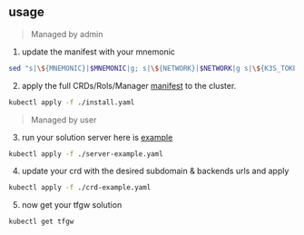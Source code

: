 ## usage 

> Managed by admin

1. update the manifest with your mnemonic

```bash
sed "s|\${MNEMONIC}|$MNEMONIC|g; s|\${NETWORK}|$NETWORK|g s|\${K3S_TOKEN}|$K3S_TOKEN|g" ./install.yaml

```

2. apply the full CRDs/Rols/Manager [manifest](./install.yaml) to the cluster.

```bash
kubectl apply -f ./install.yaml
```

> Managed by user

3. run your solution server here is [example](./server-example.yaml)

```bash
kubectl apply -f ./server-example.yaml
```

4. update your crd with the desired subdomain & backends urls and apply 

```bash
kubectl apply -f ./crd-example.yaml
```

5. now get your tfgw solution

```bash 
kubectl get tfgw
```